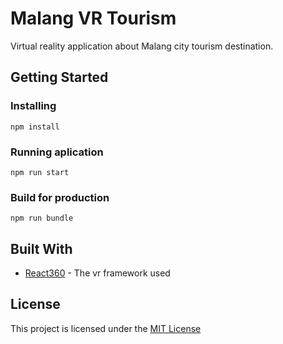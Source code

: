 # Malang VR Tourism

Virtual reality application about Malang city tourism destination.


## Getting Started

### Installing

```
npm install
```

### Running aplication

```
npm run start
```

### Build for production

```
npm run bundle
```

## Built With

* [React360](https://facebook.github.io/react-360/) - The vr framework used

## License

This project is licensed under the [MIT License](https://github.com/facebook/react/blob/master/LICENSE)

